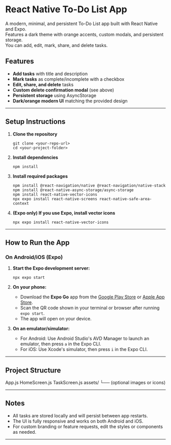 # React Native To-Do List App

A modern, minimal, and persistent To-Do List app built with React Native and Expo.  
Features a dark theme with orange accents, custom modals, and persistent storage.  
You can add, edit, mark, share, and delete tasks.

## Features

- **Add tasks** with title and description
- **Mark tasks** as complete/incomplete with a checkbox
- **Edit, share, and delete** tasks
- **Custom delete confirmation modal** (see above)
- **Persistent storage** using AsyncStorage
- **Dark/orange modern UI** matching the provided design

---

## Setup Instructions

1. **Clone the repository**

   ```
   git clone <your-repo-url>
   cd <your-project-folder>
   ```

2. **Install dependencies**

   ```
   npm install
   ```

3. **Install required packages**

   ```
   npm install @react-navigation/native @react-navigation/native-stack
   npm install @react-native-async-storage/async-storage
   npm install react-native-vector-icons
   npx expo install react-native-screens react-native-safe-area-context
   ```

4. **(Expo only) If you use Expo, install vector icons**
   ```
   npx expo install react-native-vector-icons
   ```

---

## How to Run the App

### **On Android/iOS (Expo)**

1. **Start the Expo development server:**
   ```
   npx expo start
   ```
2. **On your phone:**

   - Download the **Expo Go** app from the [Google Play Store](https://play.google.com/store/apps/details?id=host.exp.exponent) or [Apple App Store](https://apps.apple.com/app/expo-go/id982107779).
   - Scan the QR code shown in your terminal or browser after running `expo start`.
   - The app will open on your device.

3. **On an emulator/simulator:**
   - For Android: Use Android Studio's AVD Manager to launch an emulator, then press `a` in the Expo CLI.
   - For iOS: Use Xcode's simulator, then press `i` in the Expo CLI.

---

## Project Structure

App.js
HomeScreen.js
TaskScreen.js
assets/
└── (optional images or icons)

---

## Notes

- All tasks are stored locally and will persist between app restarts.
- The UI is fully responsive and works on both Android and iOS.
- For custom branding or feature requests, edit the styles or components as needed.

---
